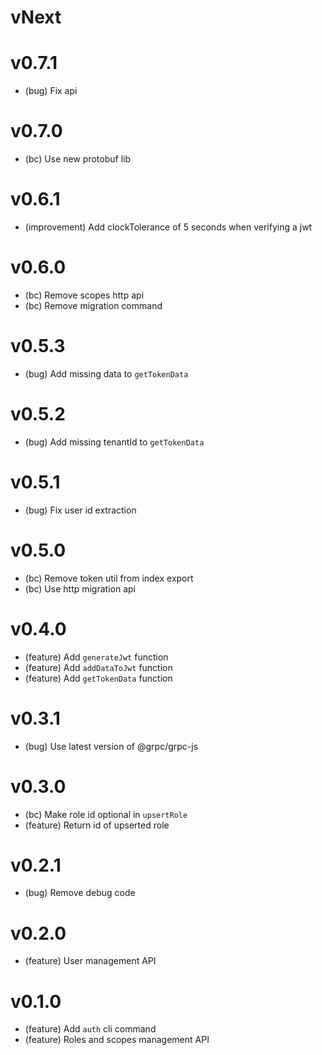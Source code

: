 # vNext

# v0.7.1

-   (bug) Fix api

# v0.7.0

-   (bc) Use new protobuf lib

# v0.6.1

-   (improvement) Add clockTolerance of 5 seconds when verifying a jwt

# v0.6.0

-   (bc) Remove scopes http api
-   (bc) Remove migration command

# v0.5.3

-   (bug) Add missing data to `getTokenData`

# v0.5.2

-   (bug) Add missing tenantId to `getTokenData`

# v0.5.1

-   (bug) Fix user id extraction

# v0.5.0

-   (bc) Remove token util from index export
-   (bc) Use http migration api

# v0.4.0

-   (feature) Add `generateJwt` function
-   (feature) Add `addDataToJwt` function
-   (feature) Add `getTokenData` function

# v0.3.1

-   (bug) Use latest version of @grpc/grpc-js

# v0.3.0

-   (bc) Make role id optional in `upsertRole`
-   (feature) Return id of upserted role

# v0.2.1

-   (bug) Remove debug code

# v0.2.0

-   (feature) User management API

# v0.1.0

-   (feature) Add `auth` cli command
-   (feature) Roles and scopes management API
